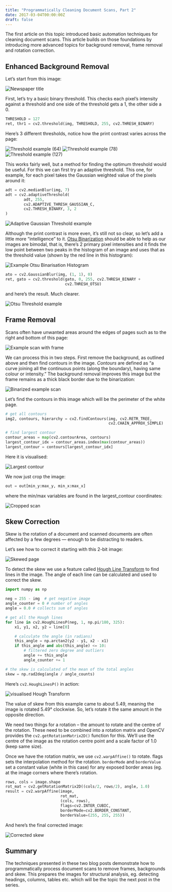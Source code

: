 ```yaml
---
title: "Programmatically Cleaning Document Scans, Part 2"
date: 2017-03-04T00:00:00Z
draft: false
---
```

The first article on this topic introduced basic automation techniques for cleaning document scans. This article builds on those foundations by introducing more advanced topics for background removal, frame removal and rotation correction.

## Enhanced Background Removal

Let’s start from this image:

![Newspaper title](001.original.png)

First, let’s try a basic binary threshold. This checks each pixel’s intensity against a threshold and one side of the threshold gets a 1, the other side a 0.

```python
THRESHOLD = 127
ret, thr1 = cv2.threshold(img, THRESHOLD, 255, cv2.THRESH_BINARY)
```

Here’s 3 different thresholds, notice how the print contrast varies across the page:

![Threshold example (64)](001.threshold_binary_64.png)
![Threshold example (78)](001.threshold_binary_78.png)
![Threshold example (127)](001.threshold_binary_127.png)

This works fairly well, but a method for finding the optimum threshold would be useful. For this we can first try an adaptive threshold. This one, for example, for each pixel takes the Gaussian weighted value of the pixels around it:

```python
adt = cv2.medianBlur(img, 7)
adt = cv2.adaptiveThreshold(
        adt, 255,
        cv2.ADAPTIVE_THRESH_GAUSSIAN_C,
        cv2.THRESH_BINARY, 3, 2
)
```

![Adaptive Gaussian Threshold example](001.adaptive_threshold_gaussianotsu.png)

Although the print contrast is more even, it’s still not so clear, so let’s add a little more “intelligence” to it. [Otsu Binarization](http://docs.opencv.org/3.1.0/d7/d4d/tutorial_py_thresholding.html) should be able to help as our images are bimodal, that is, there’s 2 primary pixel intensities and it finds the low point between two peaks in the histogram of an image and uses that as the threshold value (shown by the red line in this histogram):

![Example Otsu Binarisation Histogram](histogram-otsu.jpg)

```python
ato = cv2.GaussianBlur(img, (1, 1), 0)
ret, gato = cv2.threshold(gato, 0, 255, cv2.THRESH_BINARY +
                          cv2.THRESH_OTSU)
```

and here’s the result. Much clearer.

![Otsu Threshold example](001.adaptive_threshold_gaussianotsu-b.png)

## Frame Removal

Scans often have unwanted areas around the edges of pages such as to the right and bottom of this page:

![Example scan with frame](frame-removal.0.original.jpg)

We can process this in two steps. First remove the background, as outlined above and then find contours in the image. _Contours_ are defined as “a curve joining all the continuous points (along the boundary), having same colour or intensity.” The background removal improves this image but the frame remains as a thick black border due to the binarization:

![Binarized example scan](frame-removal.1.thresholdotsubin.png)

Let’s find the contours in this image which will be the perimeter of the white page.

```python
# get all contours
img2, contours, hierarchy = cv2.findContours(img, cv2.RETR_TREE,
                                             cv2.CHAIN_APPROX_SIMPLE)

# find largest contour
contour_areas = map(cv2.contourArea, contours)
largest_contour_idx = contour_areas.index(max(contour_areas))
largest_contour = contours[largest_contour_idx]
```

Here it is visualised:

![Largest contour](frame-removal.2.draw_frame.png)

We now just crop the image:

```python
out = out[min_y:max_y, min_x:max_x]
```

where the min/max variables are found in the largest_contour coordinates:

![Cropped scan](frame-removal.3.frame-removal.png)

## Skew Correction

Skew is the rotation of a document and scanned documents are often affected by a few degrees — enough to be distracting to readers.

Let’s see how to correct it starting with this 2-bit image:

![Skewed page](rotated.png)

To detect the skew we use a feature called [Hough Line Transform](http://docs.opencv.org/3.0-beta/modules/imgproc/doc/feature_detection.html) to find lines in the image. The angle of each line can be calculated and used to correct the skew.

```python
import numpy as np

neg = 255 - img  # get negative image
angle_counter = 0 # number of angles
angle = 0.0 # collects sum of angles

# get all the Hough lines
for line in cv2.HoughLinesP(neg, 1, np.pi/180, 325):
    x1, y1, x2, y2 = line[0]

    # calculate the angle (in radians)
    this_angle = np.arctan2(y2 - y1, x2 - x1)
    if this_angle and abs(this_angle) <= 10:
        # filtered zero degree and outliers
        angle += this_angle
        angle_counter += 1

# the skew is calculated of the mean of the total angles
skew = np.rad2deg(angle / angle_counts)
```

Here’s `cv2.HoughLinesP()` in action:

![visualised Hough Transform](rotated-demo-e1488620004567.png)

The value of skew from this example came to about 5.49, meaning the image is rotated 5.49° clockwise. So, let’s rotate it the same amount in the opposite direction.

We need two things for a rotation – the amount to rotate and the centre of the rotation. These need to be combined into a rotation matrix and OpenCV provides the `cv2.getRotationMatrix2D()` function for this. We’ll use the centre of the image as the rotation centre point and a scale factor of 1.0 (keep same size).

Once we have the rotation matrix, we use `cv2.warpAffine()` to rotate. flags sets the interpolation method for the rotation. `borderMode` and `borderValue` set a constant value (white in this case) for any exposed border areas (eg. at the image corners where there’s rotation.

```python
rows, cols = image.shape
rot_mat = cv2.getRotationMatrix2D((cols/2, rows/2), angle, 1.0)
result = cv2.warpAffine(image,
                        rot_mat,
                        (cols, rows),
                        flags=cv2.INTER_CUBIC,
                        borderMode=cv2.BORDER_CONSTANT,
                        borderValue=(255, 255, 255))
```

And here’s the final corrected image:

![Corrected skew](rotated-fixed.png)

## Summary

The techniques presented in these two blog posts demonstrate how to programmatically process document scans to remove frames, backgrounds and skew. This prepares the images for structural analysis, eg. detecting headings, columns, tables etc. which will be the topic the next post in the series.
